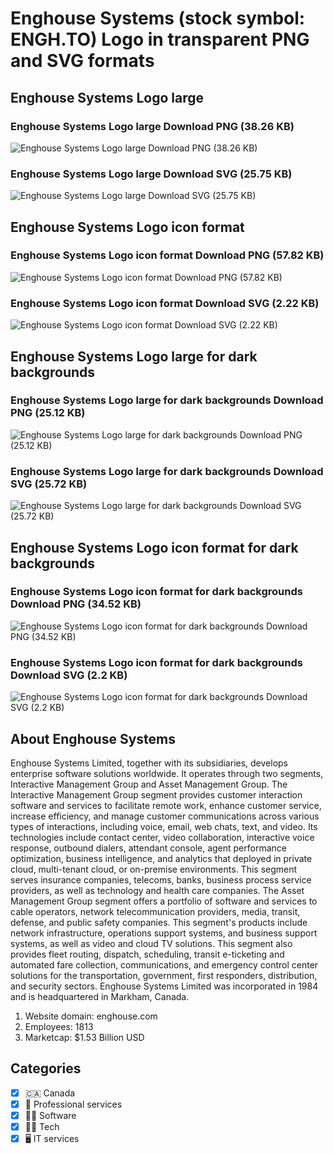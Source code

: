 # Enghouse Systems (stock symbol: ENGH.TO) Logo in transparent PNG and SVG formats

## Enghouse Systems Logo large

### Enghouse Systems Logo large Download PNG (38.26 KB)

![Enghouse Systems Logo large Download PNG (38.26 KB)](/img/orig/ENGH.TO_BIG-893122c0.png)

### Enghouse Systems Logo large Download SVG (25.75 KB)

![Enghouse Systems Logo large Download SVG (25.75 KB)](/img/orig/ENGH.TO_BIG-4e8a5464.svg)

## Enghouse Systems Logo icon format

### Enghouse Systems Logo icon format Download PNG (57.82 KB)

![Enghouse Systems Logo icon format Download PNG (57.82 KB)](/img/orig/ENGH.TO-a1b07418.png)

### Enghouse Systems Logo icon format Download SVG (2.22 KB)

![Enghouse Systems Logo icon format Download SVG (2.22 KB)](/img/orig/ENGH.TO-fef91437.svg)

## Enghouse Systems Logo large for dark backgrounds

### Enghouse Systems Logo large for dark backgrounds Download PNG (25.12 KB)

![Enghouse Systems Logo large for dark backgrounds Download PNG (25.12 KB)](/img/orig/ENGH.TO_BIG.D-83859b40.png)

### Enghouse Systems Logo large for dark backgrounds Download SVG (25.72 KB)

![Enghouse Systems Logo large for dark backgrounds Download SVG (25.72 KB)](/img/orig/ENGH.TO_BIG.D-a7bcb499.svg)

## Enghouse Systems Logo icon format for dark backgrounds

### Enghouse Systems Logo icon format for dark backgrounds Download PNG (34.52 KB)

![Enghouse Systems Logo icon format for dark backgrounds Download PNG (34.52 KB)](/img/orig/ENGH.TO.D-fd348275.png)

### Enghouse Systems Logo icon format for dark backgrounds Download SVG (2.2 KB)

![Enghouse Systems Logo icon format for dark backgrounds Download SVG (2.2 KB)](/img/orig/ENGH.TO.D-eacf1af1.svg)

## About Enghouse Systems

Enghouse Systems Limited, together with its subsidiaries, develops enterprise software solutions worldwide. It operates through two segments, Interactive Management Group and Asset Management Group. The Interactive Management Group segment provides customer interaction software and services to facilitate remote work, enhance customer service, increase efficiency, and manage customer communications across various types of interactions, including voice, email, web chats, text, and video. Its technologies include contact center, video collaboration, interactive voice response, outbound dialers, attendant console, agent performance optimization, business intelligence, and analytics that deployed in private cloud, multi-tenant cloud, or on-premise environments. This segment serves insurance companies, telecoms, banks, business process service providers, as well as technology and health care companies. The Asset Management Group segment offers a portfolio of software and services to cable operators, network telecommunication providers, media, transit, defense, and public safety companies. This segment's products include network infrastructure, operations support systems, and business support systems, as well as video and cloud TV solutions. This segment also provides fleet routing, dispatch, scheduling, transit e-ticketing and automated fare collection, communications, and emergency control center solutions for the transportation, government, first responders, distribution, and security sectors. Enghouse Systems Limited was incorporated in 1984 and is headquartered in Markham, Canada.

1. Website domain: enghouse.com
2. Employees: 1813
3. Marketcap: $1.53 Billion USD


## Categories
- [x] 🇨🇦 Canada
- [x] 💼 Professional services
- [x] 👨‍💻 Software
- [x] 👩‍💻 Tech
- [x] 🖥️ IT services
